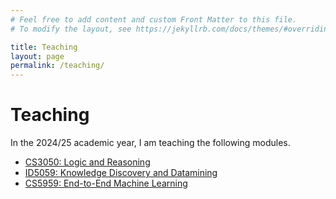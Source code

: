 ```yaml
---
# Feel free to add content and custom Front Matter to this file.
# To modify the layout, see https://jekyllrb.com/docs/themes/#overriding-theme-defaults

title: Teaching
layout: page
permalink: /teaching/
---
```

 
# Teaching

In the 2024/25 academic year, I am teaching the following modules.

* [CS3050: Logic and Reasoning](https://info.cs.st-andrews.ac.uk/student-handbook/modules/CS3050.html)
* [ID5059: Knowledge Discovery and Datamining](https://info.cs.st-andrews.ac.uk/student-handbook/modules/ID5059.html)
* [CS5959: End-to-End Machine Learning](https://www.st-andrews.ac.uk/subjects/modules/catalogue/?code=CS5959&academic_year=2024%2F5)

